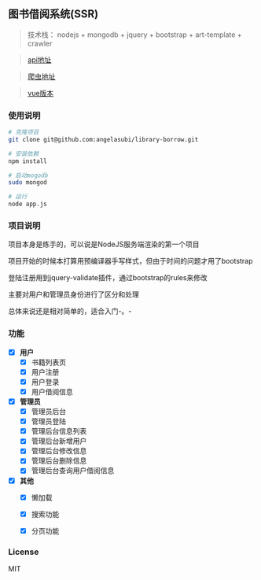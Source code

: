 ##  图书借阅系统(SSR)

> 技术栈： nodejs + mongodb + jquery + bootstrap + art-template + crawler

> [api地址](https://github.com/angelasubi/node-book-api)  

> [爬虫地址](https://github.com/angelasubi/node-book-api/blob/master/spaider.js) 

> [vue版本](https://github.com/angelasubi/vue-library)  

<!-- > [react版本](https://github.com/angelasubi/react-library) -->

### 使用说明

``` bash
# 克隆项目
git clone git@github.com:angelasubi/library-borrow.git

# 安装依赖
npm install

# 启动mogodb
sudo mongod

# 运行
node app.js

```

### 项目说明  

项目本身是练手的，可以说是NodeJS服务端渲染的第一个项目  

项目开始的时候本打算用预编译器手写样式，但由于时间的问题才用了bootstrap  

登陆注册用到jquery-validate插件，通过bootstrap的rules来修改

主要对用户和管理员身份进行了区分和处理

总体来说还是相对简单的，适合入门-。-

### 功能  

- [x] **用户**
    - [x] 书籍列表页
    - [x] 用户注册
    - [x] 用户登录
    - [x] 用户借阅信息

- [x] **管理员**
    - [x] 管理员后台
    - [x] 管理员登陆
    - [x] 管理后台信息列表
    - [x] 管理后台新增用户
    - [x] 管理后台修改信息
    - [x] 管理后台删除信息
    - [x] 管理后台查询用户借阅信息

- [x] **其他**
    - [x] 懒加载
    - [x] 搜索功能
    - [x] 分页功能 


### License
MIT 
